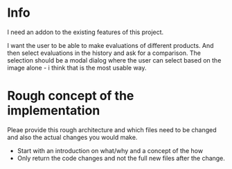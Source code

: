 # Info

I need an addon to the existing features of this project.

I want the user to be able to make evaluations of different products.
And then select evaluations in the history and ask for a comparison.
The selection should be a modal dialog where the user can select based on the image alone - i think that is the most usable way.

# Rough concept of the implementation

Pleae provide this rough architecture and which files need to be changed and also the actual changes you would make.

- Start with an introduction on what/why and a concept of the how
- Only return the code changes and not the full new files after the change.
